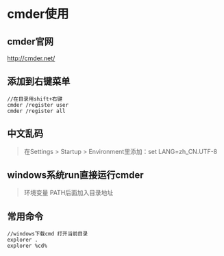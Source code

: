 # cmder使用
## cmder官网
<http://cmder.net/>

## 添加到右键菜单
```
//在目录用shift+右键
cmder /register user
cmder /register all
```
## 中文乱码
> 在Settings > Startup > Environment里添加：set LANG=zh_CN.UTF-8 

## windows系统run直接运行cmder
> 环境变量 PATH后面加入目录地址

## 常用命令
```
//windows下载cmd 打开当前目录
explorer .
explorer %cd%
```
